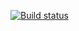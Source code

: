 [![Build status](https://ci.appveyor.com/api/projects/status/2iwhvvxa3cxjj0wh?svg=true)](https://ci.appveyor.com/project/HappySKN/ip-calculator)